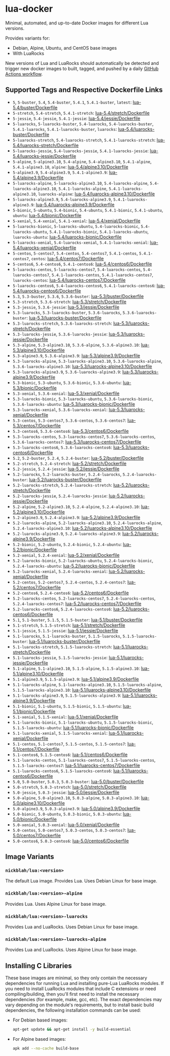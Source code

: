 # lua-docker

Minimal, automated, and up-to-date Docker images for different Lua versions.

Provides variants for:

- Debian, Alpine, Ubuntu, and CentOS base images
- With LuaRocks

New versions of Lua and LuaRocks should automatically be detected and trigger new docker images to built, tagged, and pushed by a daily [GitHub Actions workflow](https://github.com/GUI/lua-docker/blob/master/.github/workflows/main.yml).

## Supported Tags and Respective Dockerfile Links

- `5`, `5-buster`, `5.4`, `5.4-buster`, `5.4.1`, `5.4.1-buster`, `latest`: [lua-5.4/buster/Dockerfile](https://github.com/GUI/lua-docker/blob/master/lua-5.4/buster/Dockerfile)
- `5-stretch`, `5.4-stretch`, `5.4.1-stretch`: [lua-5.4/stretch/Dockerfile](https://github.com/GUI/lua-docker/blob/master/lua-5.4/stretch/Dockerfile)
- `5-jessie`, `5.4-jessie`, `5.4.1-jessie`: [lua-5.4/jessie/Dockerfile](https://github.com/GUI/lua-docker/blob/master/lua-5.4/jessie/Dockerfile)
- `5-luarocks`, `5-luarocks-buster`, `5.4-luarocks`, `5.4-luarocks-buster`, `5.4.1-luarocks`, `5.4.1-luarocks-buster`, `luarocks`: [lua-5.4/luarocks-buster/Dockerfile](https://github.com/GUI/lua-docker/blob/master/lua-5.4/luarocks-buster/Dockerfile)
- `5-luarocks-stretch`, `5.4-luarocks-stretch`, `5.4.1-luarocks-stretch`: [lua-5.4/luarocks-stretch/Dockerfile](https://github.com/GUI/lua-docker/blob/master/lua-5.4/luarocks-stretch/Dockerfile)
- `5-luarocks-jessie`, `5.4-luarocks-jessie`, `5.4.1-luarocks-jessie`: [lua-5.4/luarocks-jessie/Dockerfile](https://github.com/GUI/lua-docker/blob/master/lua-5.4/luarocks-jessie/Dockerfile)
- `5-alpine`, `5-alpine3.10`, `5.4-alpine`, `5.4-alpine3.10`, `5.4.1-alpine`, `5.4.1-alpine3.10`, `alpine`: [lua-5.4/alpine3.10/Dockerfile](https://github.com/GUI/lua-docker/blob/master/lua-5.4/alpine3.10/Dockerfile)
- `5-alpine3.9`, `5.4-alpine3.9`, `5.4.1-alpine3.9`: [lua-5.4/alpine3.9/Dockerfile](https://github.com/GUI/lua-docker/blob/master/lua-5.4/alpine3.9/Dockerfile)
- `5-luarocks-alpine`, `5-luarocks-alpine3.10`, `5.4-luarocks-alpine`, `5.4-luarocks-alpine3.10`, `5.4.1-luarocks-alpine`, `5.4.1-luarocks-alpine3.10`, `luarocks-alpine`: [lua-5.4/luarocks-alpine3.10/Dockerfile](https://github.com/GUI/lua-docker/blob/master/lua-5.4/luarocks-alpine3.10/Dockerfile)
- `5-luarocks-alpine3.9`, `5.4-luarocks-alpine3.9`, `5.4.1-luarocks-alpine3.9`: [lua-5.4/luarocks-alpine3.9/Dockerfile](https://github.com/GUI/lua-docker/blob/master/lua-5.4/luarocks-alpine3.9/Dockerfile)
- `5-bionic`, `5-ubuntu`, `5.4-bionic`, `5.4-ubuntu`, `5.4.1-bionic`, `5.4.1-ubuntu`, `ubuntu`: [lua-5.4/bionic/Dockerfile](https://github.com/GUI/lua-docker/blob/master/lua-5.4/bionic/Dockerfile)
- `5-xenial`, `5.4-xenial`, `5.4.1-xenial`: [lua-5.4/xenial/Dockerfile](https://github.com/GUI/lua-docker/blob/master/lua-5.4/xenial/Dockerfile)
- `5-luarocks-bionic`, `5-luarocks-ubuntu`, `5.4-luarocks-bionic`, `5.4-luarocks-ubuntu`, `5.4.1-luarocks-bionic`, `5.4.1-luarocks-ubuntu`, `luarocks-ubuntu`: [lua-5.4/luarocks-bionic/Dockerfile](https://github.com/GUI/lua-docker/blob/master/lua-5.4/luarocks-bionic/Dockerfile)
- `5-luarocks-xenial`, `5.4-luarocks-xenial`, `5.4.1-luarocks-xenial`: [lua-5.4/luarocks-xenial/Dockerfile](https://github.com/GUI/lua-docker/blob/master/lua-5.4/luarocks-xenial/Dockerfile)
- `5-centos`, `5-centos7`, `5.4-centos`, `5.4-centos7`, `5.4.1-centos`, `5.4.1-centos7`, `centos`: [lua-5.4/centos7/Dockerfile](https://github.com/GUI/lua-docker/blob/master/lua-5.4/centos7/Dockerfile)
- `5-centos6`, `5.4-centos6`, `5.4.1-centos6`: [lua-5.4/centos6/Dockerfile](https://github.com/GUI/lua-docker/blob/master/lua-5.4/centos6/Dockerfile)
- `5-luarocks-centos`, `5-luarocks-centos7`, `5.4-luarocks-centos`, `5.4-luarocks-centos7`, `5.4.1-luarocks-centos`, `5.4.1-luarocks-centos7`, `luarocks-centos`: [lua-5.4/luarocks-centos7/Dockerfile](https://github.com/GUI/lua-docker/blob/master/lua-5.4/luarocks-centos7/Dockerfile)
- `5-luarocks-centos6`, `5.4-luarocks-centos6`, `5.4.1-luarocks-centos6`: [lua-5.4/luarocks-centos6/Dockerfile](https://github.com/GUI/lua-docker/blob/master/lua-5.4/luarocks-centos6/Dockerfile)
- `5.3`, `5.3-buster`, `5.3.6`, `5.3.6-buster`: [lua-5.3/buster/Dockerfile](https://github.com/GUI/lua-docker/blob/master/lua-5.3/buster/Dockerfile)
- `5.3-stretch`, `5.3.6-stretch`: [lua-5.3/stretch/Dockerfile](https://github.com/GUI/lua-docker/blob/master/lua-5.3/stretch/Dockerfile)
- `5.3-jessie`, `5.3.6-jessie`: [lua-5.3/jessie/Dockerfile](https://github.com/GUI/lua-docker/blob/master/lua-5.3/jessie/Dockerfile)
- `5.3-luarocks`, `5.3-luarocks-buster`, `5.3.6-luarocks`, `5.3.6-luarocks-buster`: [lua-5.3/luarocks-buster/Dockerfile](https://github.com/GUI/lua-docker/blob/master/lua-5.3/luarocks-buster/Dockerfile)
- `5.3-luarocks-stretch`, `5.3.6-luarocks-stretch`: [lua-5.3/luarocks-stretch/Dockerfile](https://github.com/GUI/lua-docker/blob/master/lua-5.3/luarocks-stretch/Dockerfile)
- `5.3-luarocks-jessie`, `5.3.6-luarocks-jessie`: [lua-5.3/luarocks-jessie/Dockerfile](https://github.com/GUI/lua-docker/blob/master/lua-5.3/luarocks-jessie/Dockerfile)
- `5.3-alpine`, `5.3-alpine3.10`, `5.3.6-alpine`, `5.3.6-alpine3.10`: [lua-5.3/alpine3.10/Dockerfile](https://github.com/GUI/lua-docker/blob/master/lua-5.3/alpine3.10/Dockerfile)
- `5.3-alpine3.9`, `5.3.6-alpine3.9`: [lua-5.3/alpine3.9/Dockerfile](https://github.com/GUI/lua-docker/blob/master/lua-5.3/alpine3.9/Dockerfile)
- `5.3-luarocks-alpine`, `5.3-luarocks-alpine3.10`, `5.3.6-luarocks-alpine`, `5.3.6-luarocks-alpine3.10`: [lua-5.3/luarocks-alpine3.10/Dockerfile](https://github.com/GUI/lua-docker/blob/master/lua-5.3/luarocks-alpine3.10/Dockerfile)
- `5.3-luarocks-alpine3.9`, `5.3.6-luarocks-alpine3.9`: [lua-5.3/luarocks-alpine3.9/Dockerfile](https://github.com/GUI/lua-docker/blob/master/lua-5.3/luarocks-alpine3.9/Dockerfile)
- `5.3-bionic`, `5.3-ubuntu`, `5.3.6-bionic`, `5.3.6-ubuntu`: [lua-5.3/bionic/Dockerfile](https://github.com/GUI/lua-docker/blob/master/lua-5.3/bionic/Dockerfile)
- `5.3-xenial`, `5.3.6-xenial`: [lua-5.3/xenial/Dockerfile](https://github.com/GUI/lua-docker/blob/master/lua-5.3/xenial/Dockerfile)
- `5.3-luarocks-bionic`, `5.3-luarocks-ubuntu`, `5.3.6-luarocks-bionic`, `5.3.6-luarocks-ubuntu`: [lua-5.3/luarocks-bionic/Dockerfile](https://github.com/GUI/lua-docker/blob/master/lua-5.3/luarocks-bionic/Dockerfile)
- `5.3-luarocks-xenial`, `5.3.6-luarocks-xenial`: [lua-5.3/luarocks-xenial/Dockerfile](https://github.com/GUI/lua-docker/blob/master/lua-5.3/luarocks-xenial/Dockerfile)
- `5.3-centos`, `5.3-centos7`, `5.3.6-centos`, `5.3.6-centos7`: [lua-5.3/centos7/Dockerfile](https://github.com/GUI/lua-docker/blob/master/lua-5.3/centos7/Dockerfile)
- `5.3-centos6`, `5.3.6-centos6`: [lua-5.3/centos6/Dockerfile](https://github.com/GUI/lua-docker/blob/master/lua-5.3/centos6/Dockerfile)
- `5.3-luarocks-centos`, `5.3-luarocks-centos7`, `5.3.6-luarocks-centos`, `5.3.6-luarocks-centos7`: [lua-5.3/luarocks-centos7/Dockerfile](https://github.com/GUI/lua-docker/blob/master/lua-5.3/luarocks-centos7/Dockerfile)
- `5.3-luarocks-centos6`, `5.3.6-luarocks-centos6`: [lua-5.3/luarocks-centos6/Dockerfile](https://github.com/GUI/lua-docker/blob/master/lua-5.3/luarocks-centos6/Dockerfile)
- `5.2`, `5.2-buster`, `5.2.4`, `5.2.4-buster`: [lua-5.2/buster/Dockerfile](https://github.com/GUI/lua-docker/blob/master/lua-5.2/buster/Dockerfile)
- `5.2-stretch`, `5.2.4-stretch`: [lua-5.2/stretch/Dockerfile](https://github.com/GUI/lua-docker/blob/master/lua-5.2/stretch/Dockerfile)
- `5.2-jessie`, `5.2.4-jessie`: [lua-5.2/jessie/Dockerfile](https://github.com/GUI/lua-docker/blob/master/lua-5.2/jessie/Dockerfile)
- `5.2-luarocks`, `5.2-luarocks-buster`, `5.2.4-luarocks`, `5.2.4-luarocks-buster`: [lua-5.2/luarocks-buster/Dockerfile](https://github.com/GUI/lua-docker/blob/master/lua-5.2/luarocks-buster/Dockerfile)
- `5.2-luarocks-stretch`, `5.2.4-luarocks-stretch`: [lua-5.2/luarocks-stretch/Dockerfile](https://github.com/GUI/lua-docker/blob/master/lua-5.2/luarocks-stretch/Dockerfile)
- `5.2-luarocks-jessie`, `5.2.4-luarocks-jessie`: [lua-5.2/luarocks-jessie/Dockerfile](https://github.com/GUI/lua-docker/blob/master/lua-5.2/luarocks-jessie/Dockerfile)
- `5.2-alpine`, `5.2-alpine3.10`, `5.2.4-alpine`, `5.2.4-alpine3.10`: [lua-5.2/alpine3.10/Dockerfile](https://github.com/GUI/lua-docker/blob/master/lua-5.2/alpine3.10/Dockerfile)
- `5.2-alpine3.9`, `5.2.4-alpine3.9`: [lua-5.2/alpine3.9/Dockerfile](https://github.com/GUI/lua-docker/blob/master/lua-5.2/alpine3.9/Dockerfile)
- `5.2-luarocks-alpine`, `5.2-luarocks-alpine3.10`, `5.2.4-luarocks-alpine`, `5.2.4-luarocks-alpine3.10`: [lua-5.2/luarocks-alpine3.10/Dockerfile](https://github.com/GUI/lua-docker/blob/master/lua-5.2/luarocks-alpine3.10/Dockerfile)
- `5.2-luarocks-alpine3.9`, `5.2.4-luarocks-alpine3.9`: [lua-5.2/luarocks-alpine3.9/Dockerfile](https://github.com/GUI/lua-docker/blob/master/lua-5.2/luarocks-alpine3.9/Dockerfile)
- `5.2-bionic`, `5.2-ubuntu`, `5.2.4-bionic`, `5.2.4-ubuntu`: [lua-5.2/bionic/Dockerfile](https://github.com/GUI/lua-docker/blob/master/lua-5.2/bionic/Dockerfile)
- `5.2-xenial`, `5.2.4-xenial`: [lua-5.2/xenial/Dockerfile](https://github.com/GUI/lua-docker/blob/master/lua-5.2/xenial/Dockerfile)
- `5.2-luarocks-bionic`, `5.2-luarocks-ubuntu`, `5.2.4-luarocks-bionic`, `5.2.4-luarocks-ubuntu`: [lua-5.2/luarocks-bionic/Dockerfile](https://github.com/GUI/lua-docker/blob/master/lua-5.2/luarocks-bionic/Dockerfile)
- `5.2-luarocks-xenial`, `5.2.4-luarocks-xenial`: [lua-5.2/luarocks-xenial/Dockerfile](https://github.com/GUI/lua-docker/blob/master/lua-5.2/luarocks-xenial/Dockerfile)
- `5.2-centos`, `5.2-centos7`, `5.2.4-centos`, `5.2.4-centos7`: [lua-5.2/centos7/Dockerfile](https://github.com/GUI/lua-docker/blob/master/lua-5.2/centos7/Dockerfile)
- `5.2-centos6`, `5.2.4-centos6`: [lua-5.2/centos6/Dockerfile](https://github.com/GUI/lua-docker/blob/master/lua-5.2/centos6/Dockerfile)
- `5.2-luarocks-centos`, `5.2-luarocks-centos7`, `5.2.4-luarocks-centos`, `5.2.4-luarocks-centos7`: [lua-5.2/luarocks-centos7/Dockerfile](https://github.com/GUI/lua-docker/blob/master/lua-5.2/luarocks-centos7/Dockerfile)
- `5.2-luarocks-centos6`, `5.2.4-luarocks-centos6`: [lua-5.2/luarocks-centos6/Dockerfile](https://github.com/GUI/lua-docker/blob/master/lua-5.2/luarocks-centos6/Dockerfile)
- `5.1`, `5.1-buster`, `5.1.5`, `5.1.5-buster`: [lua-5.1/buster/Dockerfile](https://github.com/GUI/lua-docker/blob/master/lua-5.1/buster/Dockerfile)
- `5.1-stretch`, `5.1.5-stretch`: [lua-5.1/stretch/Dockerfile](https://github.com/GUI/lua-docker/blob/master/lua-5.1/stretch/Dockerfile)
- `5.1-jessie`, `5.1.5-jessie`: [lua-5.1/jessie/Dockerfile](https://github.com/GUI/lua-docker/blob/master/lua-5.1/jessie/Dockerfile)
- `5.1-luarocks`, `5.1-luarocks-buster`, `5.1.5-luarocks`, `5.1.5-luarocks-buster`: [lua-5.1/luarocks-buster/Dockerfile](https://github.com/GUI/lua-docker/blob/master/lua-5.1/luarocks-buster/Dockerfile)
- `5.1-luarocks-stretch`, `5.1.5-luarocks-stretch`: [lua-5.1/luarocks-stretch/Dockerfile](https://github.com/GUI/lua-docker/blob/master/lua-5.1/luarocks-stretch/Dockerfile)
- `5.1-luarocks-jessie`, `5.1.5-luarocks-jessie`: [lua-5.1/luarocks-jessie/Dockerfile](https://github.com/GUI/lua-docker/blob/master/lua-5.1/luarocks-jessie/Dockerfile)
- `5.1-alpine`, `5.1-alpine3.10`, `5.1.5-alpine`, `5.1.5-alpine3.10`: [lua-5.1/alpine3.10/Dockerfile](https://github.com/GUI/lua-docker/blob/master/lua-5.1/alpine3.10/Dockerfile)
- `5.1-alpine3.9`, `5.1.5-alpine3.9`: [lua-5.1/alpine3.9/Dockerfile](https://github.com/GUI/lua-docker/blob/master/lua-5.1/alpine3.9/Dockerfile)
- `5.1-luarocks-alpine`, `5.1-luarocks-alpine3.10`, `5.1.5-luarocks-alpine`, `5.1.5-luarocks-alpine3.10`: [lua-5.1/luarocks-alpine3.10/Dockerfile](https://github.com/GUI/lua-docker/blob/master/lua-5.1/luarocks-alpine3.10/Dockerfile)
- `5.1-luarocks-alpine3.9`, `5.1.5-luarocks-alpine3.9`: [lua-5.1/luarocks-alpine3.9/Dockerfile](https://github.com/GUI/lua-docker/blob/master/lua-5.1/luarocks-alpine3.9/Dockerfile)
- `5.1-bionic`, `5.1-ubuntu`, `5.1.5-bionic`, `5.1.5-ubuntu`: [lua-5.1/bionic/Dockerfile](https://github.com/GUI/lua-docker/blob/master/lua-5.1/bionic/Dockerfile)
- `5.1-xenial`, `5.1.5-xenial`: [lua-5.1/xenial/Dockerfile](https://github.com/GUI/lua-docker/blob/master/lua-5.1/xenial/Dockerfile)
- `5.1-luarocks-bionic`, `5.1-luarocks-ubuntu`, `5.1.5-luarocks-bionic`, `5.1.5-luarocks-ubuntu`: [lua-5.1/luarocks-bionic/Dockerfile](https://github.com/GUI/lua-docker/blob/master/lua-5.1/luarocks-bionic/Dockerfile)
- `5.1-luarocks-xenial`, `5.1.5-luarocks-xenial`: [lua-5.1/luarocks-xenial/Dockerfile](https://github.com/GUI/lua-docker/blob/master/lua-5.1/luarocks-xenial/Dockerfile)
- `5.1-centos`, `5.1-centos7`, `5.1.5-centos`, `5.1.5-centos7`: [lua-5.1/centos7/Dockerfile](https://github.com/GUI/lua-docker/blob/master/lua-5.1/centos7/Dockerfile)
- `5.1-centos6`, `5.1.5-centos6`: [lua-5.1/centos6/Dockerfile](https://github.com/GUI/lua-docker/blob/master/lua-5.1/centos6/Dockerfile)
- `5.1-luarocks-centos`, `5.1-luarocks-centos7`, `5.1.5-luarocks-centos`, `5.1.5-luarocks-centos7`: [lua-5.1/luarocks-centos7/Dockerfile](https://github.com/GUI/lua-docker/blob/master/lua-5.1/luarocks-centos7/Dockerfile)
- `5.1-luarocks-centos6`, `5.1.5-luarocks-centos6`: [lua-5.1/luarocks-centos6/Dockerfile](https://github.com/GUI/lua-docker/blob/master/lua-5.1/luarocks-centos6/Dockerfile)
- `5.0`, `5.0-buster`, `5.0.3`, `5.0.3-buster`: [lua-5.0/buster/Dockerfile](https://github.com/GUI/lua-docker/blob/master/lua-5.0/buster/Dockerfile)
- `5.0-stretch`, `5.0.3-stretch`: [lua-5.0/stretch/Dockerfile](https://github.com/GUI/lua-docker/blob/master/lua-5.0/stretch/Dockerfile)
- `5.0-jessie`, `5.0.3-jessie`: [lua-5.0/jessie/Dockerfile](https://github.com/GUI/lua-docker/blob/master/lua-5.0/jessie/Dockerfile)
- `5.0-alpine`, `5.0-alpine3.10`, `5.0.3-alpine`, `5.0.3-alpine3.10`: [lua-5.0/alpine3.10/Dockerfile](https://github.com/GUI/lua-docker/blob/master/lua-5.0/alpine3.10/Dockerfile)
- `5.0-alpine3.9`, `5.0.3-alpine3.9`: [lua-5.0/alpine3.9/Dockerfile](https://github.com/GUI/lua-docker/blob/master/lua-5.0/alpine3.9/Dockerfile)
- `5.0-bionic`, `5.0-ubuntu`, `5.0.3-bionic`, `5.0.3-ubuntu`: [lua-5.0/bionic/Dockerfile](https://github.com/GUI/lua-docker/blob/master/lua-5.0/bionic/Dockerfile)
- `5.0-xenial`, `5.0.3-xenial`: [lua-5.0/xenial/Dockerfile](https://github.com/GUI/lua-docker/blob/master/lua-5.0/xenial/Dockerfile)
- `5.0-centos`, `5.0-centos7`, `5.0.3-centos`, `5.0.3-centos7`: [lua-5.0/centos7/Dockerfile](https://github.com/GUI/lua-docker/blob/master/lua-5.0/centos7/Dockerfile)
- `5.0-centos6`, `5.0.3-centos6`: [lua-5.0/centos6/Dockerfile](https://github.com/GUI/lua-docker/blob/master/lua-5.0/centos6/Dockerfile)

## Image Variants

### `nickblah/lua:<version>`
The default Lua image. Provides Lua. Uses Debian Linux for base image.

### `nickblah/lua:<version>-alpine`
Provides Lua. Uses Alpine Linux for base image.

### `nickblah/lua:<version>-luarocks`
Provides Lua and LuaRocks. Uses Debian Linux for base image.

### `nickblah/lua:<version>-luarocks-alpine`
Provides Lua and LuaRocks. Uses Alpine Linux for base image.

## Installing C Libraries

These base images are minimal, so they only contain the necessary dependencies for running Lua and installing pure-Lua LuaRocks modules. If you need to install LuaRocks modules that include C extensions or need compiling/building, then you'll first need to install the necessary dependencies (for example, make, gcc, etc). The exact dependencies may vary depending on the module's requirements, but to install basic build dependencies, the following installation commands can be used:

- For Debian based images:
    ```sh
    apt-get update && apt-get install -y build-essential
    ```
- For Alpine based images:
    ```sh
    apk add --no-cache build-base
    ```
